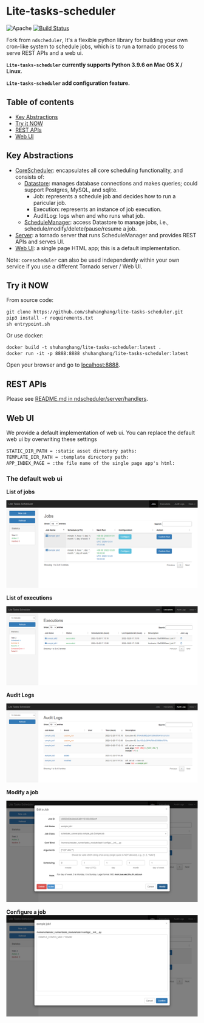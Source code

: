 # Lite-tasks-scheduler

![Apache](https://img.shields.io/hexpm/l/plug.svg) 
[![Build Status](https://travis-ci.org/Nextdoor/ndscheduler.svg)](https://travis-ci.org/Nextdoor/ndscheduler)

Fork from ``ndscheduler``,  It's a flexible python library for building your own cron-like system to schedule jobs, which is to run a tornado process to serve REST APIs and a web ui.


**``Lite-tasks-scheduler`` currently supports Python 3.9.6 on Mac OS X / Linux.**

**``Lite-tasks-scheduler`` add configuration feature.**
## Table of contents
  
  * [Key Abstractions](#key-abstractions)
  * [Try it NOW](#try-it-now)
  * [REST APIs](#rest-apis)
  * [Web UI](#web-ui)

## Key Abstractions

* [CoreScheduler](https://github.com/Nextdoor/ndscheduler/tree/master/ndscheduler/corescheduler): encapsulates all core scheduling functionality, and consists of:
  * [Datastore](https://github.com/Nextdoor/ndscheduler/tree/master/ndscheduler/corescheduler/datastore): manages database connections and makes queries; could support Postgres, MySQL, and sqlite.
    * Job: represents a schedule job and decides how to run a paricular job.
    * Execution: represents an instance of job execution.
    * AuditLog: logs when and who runs what job.
  * [ScheduleManager](https://github.com/Nextdoor/ndscheduler/blob/master/ndscheduler/corescheduler/scheduler_manager.py): access Datastore to manage jobs, i.e., schedule/modify/delete/pause/resume a job.
* [Server](https://github.com/Nextdoor/ndscheduler/tree/master/ndscheduler/server): a tornado server that runs ScheduleManager and provides REST APIs and serves UI.
* [Web UI](https://github.com/Nextdoor/ndscheduler/tree/master/ndscheduler/static): a single page HTML app; this is a default implementation.

Note: ``corescheduler`` can also be used independently within your own service if you use a different Tornado server / Web UI.

## Try it NOW

From source code:

    git clone https://github.com/shuhanghang/lite-tasks-scheduler.git
    pip3 install -r requirements.txt
    sh entrypoint.sh

Or use docker:
    
    docker build -t shuhanghang/lite-tasks-scheduler:latest .
    docker run -it -p 8888:8888 shuhanghang/lite-tasks-scheduler:latest
    
Open your browser and go to [localhost:8888](http://localhost:8888). 


## REST APIs

Please see [README.md in ndscheduler/server/handlers](https://github.com/Nextdoor/ndscheduler/blob/master/ndscheduler/server/handlers/README.md).

## Web UI

We provide a default implementation of web ui. You can replace the default web ui by overwriting these settings

    STATIC_DIR_PATH = :static asset directory paths:
    TEMPLATE_DIR_PATH = :template directory path:
    APP_INDEX_PAGE = :the file name of the single page app's html:
    
### The default web ui

**List of jobs**

![List of jobs](./imges/jobs.png)

**List of executions**

![List of executions](./imges/executions.png)

**Audit Logs**

![Audit logs](./imges/audit-logs.png)

**Modify a job**

![Modify a job](./imges/modify-job.png)

**Configure a job**
![Confiure a job](./imges/configure-job.png)